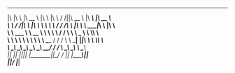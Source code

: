  ___  __     ________   ___            ___    ___  ________   ________   ________         
|\  \|\  \  |\   __  \ |\  \          |\  \  /  /||\   __  \ |\   ____\ |\   __  \        
\ \  \/  /|_\ \  \|\  \\ \  \         \ \  \/  / /\ \  \|\  \\ \  \___|_\ \  \|\  \       
 \ \   ___  \\ \   __  \\ \  \         \ \    / /  \ \   ____\\ \_____  \\ \  \\\  \      
  \ \  \\ \  \\ \  \ \  \\ \  \____     \/  /  /    \ \  \___| \|____|\  \\ \  \\\  \     
   \ \__\\ \__\\ \__\ \__\\ \_______\ __/  / /       \ \__\      ____\_\  \\ \_______\    
    \|__| \|__| \|__|\|__| \|_______||\___/ /         \|__|     |\_________\\|_______|    
                                     \|___|/                    \|_________|              
                                                                                          
                                                                                          
